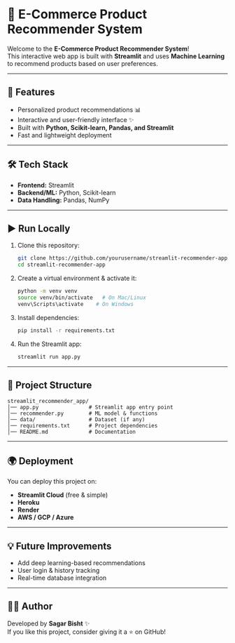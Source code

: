 # 🛒 E-Commerce Product Recommender System

Welcome to the **E-Commerce Product Recommender System**!  
This interactive web app is built with **Streamlit** and uses **Machine Learning** to recommend products based on user preferences.

---

## 🚀 Features
- Personalized product recommendations 📊  
- Interactive and user-friendly interface ✨  
- Built with **Python, Scikit-learn, Pandas, and Streamlit**  
- Fast and lightweight deployment  

---

## 🛠️ Tech Stack
- **Frontend:** Streamlit  
- **Backend/ML:** Python, Scikit-learn  
- **Data Handling:** Pandas, NumPy  

---

## ▶️ Run Locally

1. Clone this repository:
   ```bash
   git clone https://github.com/yourusername/streamlit-recommender-app.git
   cd streamlit-recommender-app
   ```

2. Create a virtual environment & activate it:
   ```bash
   python -m venv venv
   source venv/bin/activate   # On Mac/Linux
   venv\Scripts\activate    # On Windows
   ```

3. Install dependencies:
   ```bash
   pip install -r requirements.txt
   ```

4. Run the Streamlit app:
   ```bash
   streamlit run app.py
   ```

---

## 📂 Project Structure
```
streamlit_recommender_app/
│── app.py                # Streamlit app entry point
│── recommender.py        # ML model & functions
│── data/                 # Dataset (if any)
│── requirements.txt      # Project dependencies
│── README.md             # Documentation
```

---

## 🌍 Deployment
You can deploy this project on:  
- **Streamlit Cloud** (free & simple)  
- **Heroku**  
- **Render**  
- **AWS / GCP / Azure**  

---

## 💡 Future Improvements
- Add deep learning-based recommendations  
- User login & history tracking  
- Real-time database integration  

---

## 👨‍💻 Author
Developed by **Sagar Bisht** ✨  
If you like this project, consider giving it a ⭐ on GitHub!  

